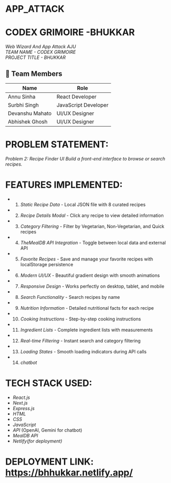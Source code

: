 # APP_ATTACK
# CODEX GRIMOIRE -BHUKKAR
*Web Wizard And App Attack AJU*  
*TEAM NAME - CODEX GRIMOIRE*  
*PROJECT TITLE - BHUKKAR*

## 👥 Team Members
| Name             | Role         |
|------------------|--------------|
| Annu Sinha       | React Developer |
| Surbhi Singh     | JavaScript Developer |
| Devanshu Mahato  | UI/UX Designer |
| Abhishek Ghosh   | UI/UX Designer  |

# PROBLEM STATEMENT:
*Problem 2: Recipe Finder UI*
*Build a front-end interface to browse or search recipes.*
# FEATURES IMPLEMENTED: 
- 1. *Static Recipe Data* - Local JSON file with 8 curated recipes
- 2. *Recipe Details Modal* - Click any recipe to view detailed information
- 3. *Category Filtering* - Filter by Vegetarian, Non-Vegetarian, and Quick recipes
- 4. *TheMealDB API Integration* - Toggle between local data and external API
- 5. *Favorite Recipes* - Save and manage your favorite recipes with localStorage persistence
- 6. *Modern UI/UX* - Beautiful gradient design with smooth animations
- 7. *Responsive Design* - Works perfectly on desktop, tablet, and mobile
- 8. *Search Functionality* - Search recipes by name
- 9. *Nutrition Information* - Detailed nutritional facts for each recipe
- 10. *Cooking Instructions* - Step-by-step cooking instructions
- 11. *Ingredient Lists* - Complete ingredient lists with measurements
- 12. *Real-time Filtering* - Instant search and category filtering
- 13. *Loading States* - Smooth loading indicators during API calls
- 14. *chatbot*




# TECH STACK USED:
- *React.js*
- *Next.js*
- *Express.js*
- *HTML*
- *CSS*
- *JavaScript*
- *API* (OpenAI, Gemini for chatbot)
- *MealDB API*
- *Netlify(for deployment)* 

# DEPLOYMENT LINK: https://bhhukkar.netlify.app/
